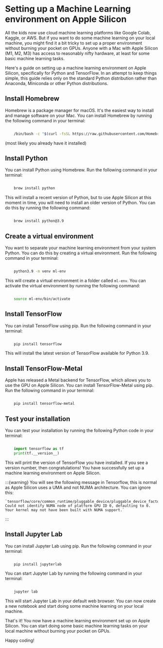# Setting up a Machine Learning environment on Apple Silicon

All the kids now use cloud machine learning platforms like Google Colab, Kaggle, or AWS. But if you want to do some machine learning on your local machine,
you might find it a bit tricky to set up a proper environment without burning your pocket on GPUs. Anyone with a Mac with Apple Silicon (M1, M2, M3) has access
to reasonably nifty hardware, at least for some basic machine learning tasks.

Here's a guide on setting up a machine learning environment on Apple Silicon, specifically for Python and TensorFlow.
In an attempt to keep things simple, this guide relies only on the standard Python distribution rather than Anaconda, Miniconda or other Python distributions.

## Install Homebrew

Homebrew is a package manager for macOS. It's the easiest way to install and manage software on your Mac. You can install Homebrew by running the following command in your terminal:

```bash

    /bin/bash -c "$(curl -fsSL https://raw.githubusercontent.com/Homebrew/install/HEAD/install.sh)"

```

(most likely you already have it installed)

## Install Python

You can install Python using Homebrew. Run the following command in your terminal:

```bash

    brew install python
```

This will install a recent version of Python, but to use Apple Silicon at this moment in time, you will need to install an older version of Python. You can do this by running the following command:

```bash

    brew install python@3.9
```

## Create a virtual environment

You want to separate your machine learning environment from your system Python. You can do this by creating a virtual environment. Run the following command in your terminal:

```bash

    python3.9 -m venv ml-env
```

This will create a virtual environment in a folder called `ml-env`. You can activate the virtual environment by running the following command:

```bash

    source ml-env/bin/activate
```

## Install TensorFlow

You can install TensorFlow using pip. Run the following command in your terminal:

```bash

    pip install tensorflow
```

This will install the latest version of TensorFlow available for Python 3.9.

## Install TensorFlow-Metal

Apple has released a Metal backend for TensorFlow, which allows you to use the GPU on Apple Silicon. You can install TensorFlow-Metal using pip. Run the following command in your terminal:

```bash

    pip install tensorflow-metal
```

## Test your installation

You can test your installation by running the following Python code in your terminal:

```python

    import tensorflow as tf
    print(tf.__version__)
```

This will print the version of TensorFlow you have installed. If you see a version number, then congratulations! You have successfully set up a machine learning environment on Apple Silicon.

:::{warning}
You will see the following message in Tensorflow, this is normal as Apple Silicon uses a UMA and not NUMA architecture. You can ignore this:

    `tensorflow/core/common_runtime/pluggable_device/pluggable_device_factory.cc:306] Could not identify NUMA node of platform GPU ID 0, defaulting to 0. Your kernel may not have been built with NUMA support.`
:::

## Install Jupyter Lab

You can install Jupyter Lab using pip. Run the following command in your terminal:

```bash

    pip install jupyterlab
```

You can start Jupyter Lab by running the following command in your terminal:

```bash

    jupyter lab
```

This will start Jupyter Lab in your default web browser. You can now create a new notebook and start doing some machine learning on your local machine.

That's it! You now have a machine learning environment set up on Apple Silicon. You can start doing some basic machine learning tasks on your local machine
without burning your pocket on GPUs.
 
Happy coding! 